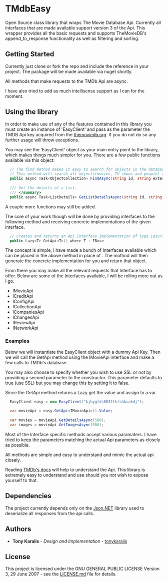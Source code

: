 # TMdbEasy

Open Source class library that wraps The Movie Database Api. 
Currently all interfaces that are made available support version 3 of the Api. This wrapper provides all the basic requests 
and supports TheMovieDB's append_to_response functionality as well as filtering and sorting.

## Getting Started

Currently just clone or fork the repo and include the reference in your project. 
The package will be made available via nuget shortly.

All methods that make requests to the TMDb Api are async.

I have also tried to add as much intellisense support as I can for the moment.

## Using the library

In order to make use of any of the features contained in this library you must create an instance of 'EasyClient' 
and pass as the parameter the TMDB Api key acquired from the [themoviedb.org](https://www.themoviedb.org/). If you do not do so
any further usage will throw exceptions.

You may see the 'EasyClient' object as your main entry point to the library, which makes things much simpler for you.
There are a few public functions available via this object:

```C#    
  // The find method makes it easy to search for objects in the database by an external id. For example, an IMDB ID.
  // This method will search all objects(movies, TV shows and people) and return the results in a single response.       
  public async Task<ObjectCollection> FindAsync(string id, string external_id, string language = "en");
     
  /// Get the details of a list.
  /// </summary>       
  public async Task<ListDetails> GetListDetailsAsync(string id, string language = "en");    
```
A couple more functions may still be added.

The core of your work though will be done by providing interfaces to the following method and receiving concrete implementations
of the given interface.
```C#    
  // Creates and returns an Api Interface Implementation of type Lazy<T>.       
  public Lazy<T> GetApi<T>() where T : IBase
```

The concept is simple, I have made a bunch of Interfaces available which can be placed 
in the above method in place of <T>. The mothod will then generate the concrete implementation
for you and return that object.

From there you may make all the relevant requests that Interface has to offer.
Below are some of the Interfaces available, I will be rolling more out as I go.

* IMovieApi
* ICreditApi
* IConfigApi
* ICollectionApi
* ICompaniesApi
* IChangesApi
* IReviewApi
* INetworkApi

### Examples

Below we will instantiate the EasyClient object with a dummy Api Key. Then we will call 
the GetApi method using the IMovieApi interface and make a few calls to TMDb's database.

You may also choose to specify whether you wish to use SSL or not by providing a second parameter
to the constructor. This parameter defaults to true (use SSL) but you may change this by setting it to false.

Since the GetApi method returns a Lazy<T> get the value and assign to a var.

```C#    
  EasyClient easy = new EasyClient("kjhygfds8632tkfshbsakdj");
  
  var movieApi = easy.GetApi<IMovieApi>().Value;
  
  var movies = movieApi.GetDetailsAsync(500);  
  var images = movieApi.GetImagesAsync(500);
```
Most of the Interface specific methods accept various paramaters. I have tried to keep the parameters matching the actual 
Api parameters as closely as possible. 

All methods are simple and easy to understand and mimic the actual api closely.

Reading [TMDb's docs](https://developers.themoviedb.org/3/getting-started/introduction) will help to understand the Api. 
This library is extremely easy to understand and use should you not wish to expose yourself to that.



## Dependencies
The project currently depends only on the [Json.NET](https://www.newtonsoft.com/json) library
used to deserialize all responses from the api calls.

## Authors

* **Tony Karalis** - *Design and Implementation* - [tonykaralis](https://github.com/tonykaralis)

## License

This project is licensed under the GNU GENERAL PUBLIC LICENSE Version 3, 29 June 2007 - see the [LICENSE.md](LICENSE.md) file for details.
